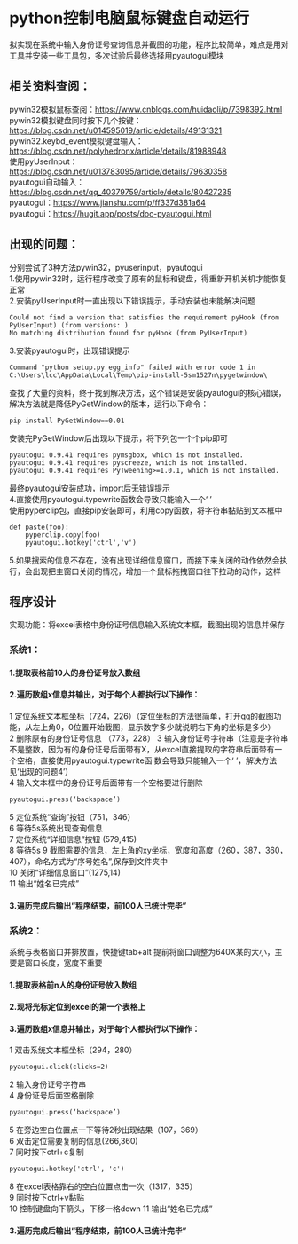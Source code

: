 # python控制电脑鼠标键盘自动运行
拟实现在系统中输入身份证号查询信息并截图的功能，程序比较简单，难点是用对工具并安装一些工具包，多次试验后最终选择用pyautogui模块  
## 相关资料查阅：  
pywin32模拟鼠标查阅：https://www.cnblogs.com/huidaoli/p/7398392.html  
pywin32模拟键盘同时按下几个按键：https://blog.csdn.net/u014595019/article/details/49131321  
pywin32.keybd_event模拟键盘输入：https://blog.csdn.net/polyhedronx/article/details/81988948  
使用pyUserInput：https://blog.csdn.net/u013783095/article/details/79630358  
pyautogui自动输入：https://blog.csdn.net/qq_40379759/article/details/80427235  
pyautogui：https://www.jianshu.com/p/ff337d381a64  
pyautogui：https://hugit.app/posts/doc-pyautogui.html  

## 出现的问题：  
分别尝试了3种方法pywin32，pyuserinput，pyautogui  
1.使用pywin32时，运行程序改变了原有的鼠标和键盘，得重新开机关机才能恢复正常  
2.安装pyUserInput时一直出现以下错误提示，手动安装也未能解决问题  
```
Could not find a version that satisfies the requirement pyHook (from PyUserInput) (from versions: )
No matching distribution found for pyHook (from PyUserInput)
```
3.安装pyautogui时，出现错误提示  
```
Command "python setup.py egg_info" failed with error code 1 in C:\Users\lcc\AppData\Local\Temp\pip-install-5sm1527n\pygetwindow\
```
查找了大量的资料，终于找到解决方法，这个错误是安装pyautogui的核心错误，解决方法就是降低PyGetWindow的版本，运行以下命令： 
```
pip install PyGetWindow==0.01
```
安装完PyGetWindow后出现以下提示，将下列包一个个pip即可  
```
pyautogui 0.9.41 requires pymsgbox, which is not installed.
pyautogui 0.9.41 requires pyscreeze, which is not installed.
pyautogui 0.9.41 requires PyTweening>=1.0.1, which is not installed.
```
最终pyautogui安装成功，import后无错误提示  
4.直接使用pyautogui.typewrite函数会导致只能输入一个‘ ’   
使用pyperclip包，直接pip安装即可，利用copy函数，将字符串黏贴到文本框中  
```
def paste(foo):
    pyperclip.copy(foo)
    pyautogui.hotkey('ctrl','v')
```
5.如果搜索的信息不存在，没有出现详细信息窗口，而接下来关闭的动作依然会执行，会出现把主窗口关闭的情况，增加一个鼠标拖拽窗口往下拉动的动作，这样
## 程序设计
实现功能：将excel表格中身份证号信息输入系统文本框，截图出现的信息并保存  
### 系统1：
#### 1.提取表格前10人的身份证号放入数组    
#### 2.遍历数组x信息并输出，对于每个人都执行以下操作：  
1 定位系统文本框坐标（724，226）（定位坐标的方法很简单，打开qq的截图功能，从左上角0，0位置开始截图，显示数字多少就说明右下角的坐标是多少）  
2 删除原有的身份证号信息 （773，228）
3 输入身份证号字符串（注意是字符串不是整数，因为有的身份证号后面带有X，从excel直接提取的字符串后面带有一个空格，直接使用pyautogui.typewrite函      数会导致只能输入一个‘ ’，解决方法见‘出现的问题4’）  
4 输入文本框中的身份证号后面带有一个空格要进行删除  
```
pyautogui.press(‘backspace’)
```
5 定位系统“查询”按钮（751，346）  
6 等待5s系统出现查询信息  
7 定位系统“详细信息”按钮 (579,415)  
8 等待5s
9 截图需要的信息，左上角的xy坐标，宽度和高度（260，387，360，407），命名方式为“序号姓名”,保存到文件夹中  
10 关闭“详细信息窗口”(1275,14)  
11 输出“姓名已完成”
#### 3.遍历完成后输出“程序结束，前100人已统计完毕”  

### 系统2：
系统与表格窗口并排放置，快捷键tab+alt
提前将窗口调整为640X某的大小，主要是窗口长度，宽度不重要
#### 1.提取表格前n人的身份证号放入数组    
#### 2.现将光标定位到excel的第一个表格上    
#### 3.遍历数组x信息并输出，对于每个人都执行以下操作：
1 双击系统文本框坐标（294，280）  
```
pyautogui.click(clicks=2)
```
2 输入身份证号字符串  
4 身份证号后面空格删除    
```
pyautogui.press(‘backspace’)
```
5 在旁边空白位置点一下等待2秒出现结果（107，369）    
6 双击定位需要复制的信息(266,360)   
7 同时按下ctrl+c复制   
```
pyautogui.hotkey('ctrl', 'c')
```
8 在excel表格靠右的空白位置点击一次（1317，335）  
9 同时按下ctrl+v黏贴  
10 控制键盘向下箭头，下移一格down
11 输出“姓名已完成”
#### 3.遍历完成后输出“程序结束，前100人已统计完毕”  
